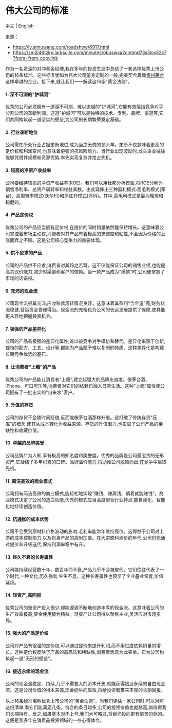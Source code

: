 # 伟大公司的标准

中文 | [English](criteria_for_exceptional_companies_english.md)


来源：
* https://ly.simuwang.com/roadshow/6917.html
* https://zm2i46tzkp.larksuite.com/minutes/obuswxa2cmtmd73s5loy52k7?from=from_copylink

作为一名资深的对冲基金经理,我在多年的投资生涯中总结了一套选择优秀上市公司的16条标准。这些标准犹如为伟大公司量身定制的一般,完美契合着像[贵州茅台](https://www.google.com/search?q=%E8%B4%B5%E5%B7%9E%E8%8C%85%E5%8F%B0+%E8%82%A1%E7%A5%A8)这样卓越的企业。接下来,就让我们一一解读这16条"黄金法则"。

#### 1. 深不可测的"护城河"
优秀的公司必须拥有一道深不可测、难以逾越的"护城河",它能有效阻挡竞争对手分割公司的垄断利润。这道"护城河"可以是独特的技术、专利、品牌、渠道等,它们共同构筑起一道坚实的壁垒,为公司的长期繁荣奠定基础。

#### 2. 行业垄断地位
公司需在所处行业占据垄断地位,成为当之无愧的领头羊。垄断不仅意味着更高的定价权和利润空间,也意味着更强的抗风险能力。当行业出现波动时,龙头企业往往能够凭借其规模和资源优势,率先实现复苏并抢占先机。

#### 3. 较高的净资产收益率
公司要维持较高的净资产收益率(ROE)。我们可以用杜邦分析模型,将ROE分解为销售净利率、总资产周转率和权益乘数。由此延伸出三种盈利模式:高毛利模式(茅台)、高周转率模式(沃尔玛)和高杠杆模式(万科)。其中,高毛利模式是最为理想和稳健的。

#### 4. 产品定价权
优秀公司的产品应当拥有定价权,在提价的同时销量依然能保持增长。这意味着公司掌控着市场主动权,消费者对其产品有着极高的忠诚度和粘性,不会因为价格的上涨而弃之不顾。这是公司核心竞争力的重要体现。

#### 5. 供不应求的产品
公司的产品供不应求,消费者对其趋之若鹜。这不仅能保证公司的销售业绩,也能提高其议价能力,减少对渠道和客户的依赖。当一款产品成为"爆款"时,公司便掌握了市场的话语权。

#### 6. 充沛的现金流
公司现金流极其充沛,应收账款周转情况良好。这意味着其盈利"含金量"高,财务状况稳健,营运资金管理得当。现金流的充裕也为公司的长远发展提供了保障,使其能更从容地把握投资机会。

#### 7. 极强的产品差异化
公司的产品有极强的差异化属性,难以被竞争对手模仿和替代。差异化来源于创新,独特的配方、工艺、设计等,都能为产品赋予难以复制的特质。这种差异化是构建长期竞争优势的基石。

#### 8. 让消费者"上瘾"的产品
优秀公司的产品能让消费者"上瘾",建立起强大的品牌忠诚度。像茅台酒、iPhone、可口可乐等,消费者对它们的依赖已融入日常生活。这种"上瘾"属性使公司拥有了一批忠实的"自来水"客户。

#### 9. 升值的存货
公司的存货不会随时间贬值,反而能像茅台酒那样升值。这打破了传统存货"压库"的概念,使其从成本转化为收益来源。存货的升值潜力,也彰显了公司产品的稀缺性和收藏价值。

#### 10. 卓越的品牌美誉
公司品牌广为人知,享有极高的知名度和美誉度。优秀的品牌是公司最宝贵的无形资产,它凝结了多年积累的口碑。品牌溢价能力,将助推公司脱颖而出,在竞争中赢取先机。

#### 11. 简洁高效的商业模式
公司拥有简洁高效的商业模式,能轻松地实现"赚钱、赚真钱、躺着就能赚钱"。商业模式决定了公司的造血功能,优秀的模式应当高度契合行业特点,能自动化、智能化地持续创造价值。

#### 12. 抗通胀的成本优势
公司不会受到原材料价格波动的影响,毛利率能常年维持高位。这得益于公司对上游的成本控制能力,以及自身产品的高附加值。在大宗原料涨价的年代,公司仍能通过提价和升级迭代,保持利润率稳中有升。

#### 13. 经久不衰的长寿属性
公司能持续经营数十年、数百年而不衰,产品几乎不会被取代。它们往往代表了一个时代,一种文化,历久弥新,生生不息。这种长寿属性也预示了企业基业常青,价值延绵。

#### 14. 轻资产,高回报
优秀公司的重资产投入很少,却能源源不断地创造丰厚的现金流。这意味着公司的生产效率极高,资金使用极为精益。轻资产让公司得以聚焦主业,灵活应对市场变局。

#### 15. 强大的产品定价权
公司对产品有很强的定价权,可以通过提价来提升利润,而不用过度依赖销量的增长。这种定价权反映了产品的高品质和稀缺性,消费者愿意为此买单。它为公司构筑起一道"无形的壁垒"。

#### 16. 接近永续的现金流
公司的现金流稳定、持续,几乎不需要大的资本开支,就能获得接近永续的自由现金流。这是公司价值的根本来源,现金奶牛的属性,将给投资者带来丰厚的长期回报。

以上16条标准堪称优秀上市公司的"黄金法则"。当我们评估一家公司时,可以对照这份清单,看它们能满足几条。符合的条目越多,公司的投资价值也就越高,越值得我们长期持有。反之,如果基本对不上号,我们大可略过,将目光投向更有前景的标的。这便是我多年在消费品投资领域的一些心得体会。
